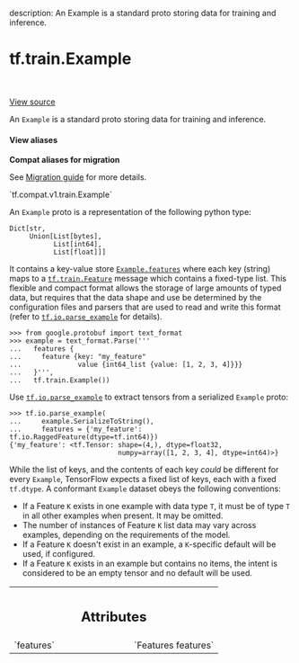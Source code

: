 description: An Example is a standard proto storing data for training and inference.

<div itemscope itemtype="http://developers.google.com/ReferenceObject">
<meta itemprop="name" content="tf.train.Example" />
<meta itemprop="path" content="Stable" />
</div>

# tf.train.Example

<!-- Insert buttons and diff -->

<table class="tfo-notebook-buttons tfo-api nocontent" align="left">

</table>

<a target="_blank" class="external" href="/code/stable/tensorflow/core/example/example.proto">View source</a>



An `Example` is a standard proto storing data for training and inference.

<section class="expandable">
  <h4 class="showalways">View aliases</h4>
  <p>
<b>Compat aliases for migration</b>
<p>See
<a href="https://www.tensorflow.org/guide/migrate">Migration guide</a> for
more details.</p>
<p>`tf.compat.v1.train.Example`</p>
</p>
</section>

<!-- Placeholder for "Used in" -->

An `Example` proto is a representation of the following python type:

```
Dict[str,
     Union[List[bytes],
           List[int64],
           List[float]]]
```

It contains a key-value store <a href="../../tf/train/Example.md#features"><code>Example.features</code></a> where each key (string) maps
to a <a href="../../tf/train/Feature.md"><code>tf.train.Feature</code></a> message which contains a fixed-type list. This flexible
and compact format allows the storage of large amounts of typed data, but
requires that the data shape and use be determined by the configuration files
and parsers that are used to read and write this format (refer to
<a href="../../tf/io/parse_example.md"><code>tf.io.parse_example</code></a> for details).

```
>>> from google.protobuf import text_format
>>> example = text_format.Parse('''
...   features {
...     feature {key: "my_feature"
...              value {int64_list {value: [1, 2, 3, 4]}}}
...   }''',
...   tf.train.Example())
```

Use <a href="../../tf/io/parse_example.md"><code>tf.io.parse_example</code></a> to extract tensors from a serialized `Example` proto:

```
>>> tf.io.parse_example(
...     example.SerializeToString(),
...     features = {'my_feature': tf.io.RaggedFeature(dtype=tf.int64)})
{'my_feature': <tf.Tensor: shape=(4,), dtype=float32,
                           numpy=array([1, 2, 3, 4], dtype=int64)>}
```

While the list of keys, and the contents of each key _could_ be different for
every `Example`, TensorFlow expects a fixed list of keys, each with a fixed
`tf.dtype`. A conformant `Example` dataset obeys the following conventions:

  - If a Feature `K` exists in one example with data type `T`, it must be of
      type `T` in all other examples when present. It may be omitted.
  - The number of instances of Feature `K` list data may vary across examples,
      depending on the requirements of the model.
  - If a Feature `K` doesn't exist in an example, a `K`-specific default will be
      used, if configured.
  - If a Feature `K` exists in an example but contains no items, the intent
      is considered to be an empty tensor and no default will be used.



<!-- Tabular view -->
 <table class="responsive fixed orange">
<colgroup><col width="214px"><col></colgroup>
<tr><th colspan="2"><h2 class="add-link">Attributes</h2></th></tr>

<tr>
<td>
`features`<a id="features"></a>
</td>
<td>
`Features features`
</td>
</tr>
</table>



